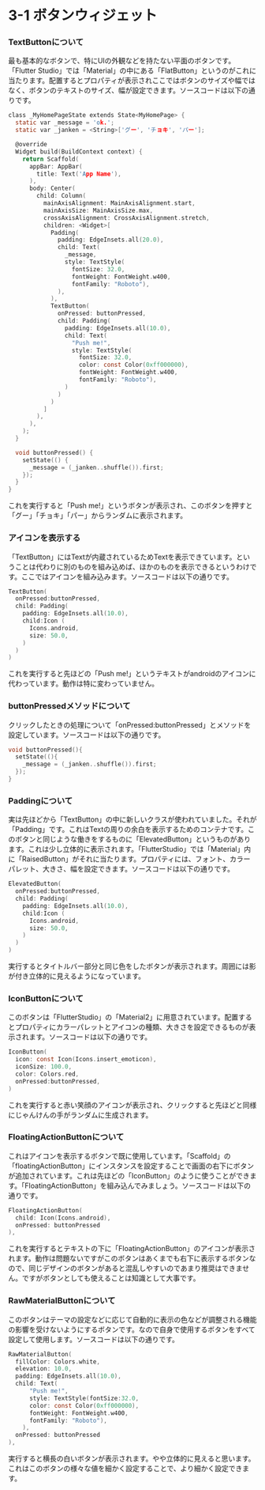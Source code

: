 # 3-1 ボタンウィジェット
### TextButtonについて
最も基本的なボタンで、特にUIの外観などを持たない平面のボタンです。「Flutter Studio」では「Material」の中にある「FlatButton」というのがこれに当たります。配置するとプロパティが表示されここではボタンのサイズや幅ではなく、ボタンのテキストのサイズ、幅が設定できます。ソースコードは以下の通りです。
``` c
class _MyHomePageState extends State<MyHomePage> {
  static var _message = 'ok.';
  static var _janken = <String>['グー', 'チョキ', 'パー'];

  @override
  Widget build(BuildContext context) {
    return Scaffold(
      appBar: AppBar(
        title: Text('App Name'),
      ),
      body: Center(
        child: Column(
          mainAxisAlignment: MainAxisAlignment.start,
          mainAxisSize: MainAxisSize.max,
          crossAxisAlignment: CrossAxisAlignment.stretch,
          children: <Widget>[
            Padding(
              padding: EdgeInsets.all(20.0),
              child: Text(
                _message,
                style: TextStyle(
                  fontSize: 32.0,
                  fontWeight: FontWeight.w400,
                  fontFamily: "Roboto"),
              ),
            ),
            TextButton(
              onPressed: buttonPressed,
              child: Padding(
                padding: EdgeInsets.all(10.0),
                child: Text(
                  "Push me!",
                  style: TextStyle(
                    fontSize: 32.0,
                    color: const Color(0xff000000),
                    fontWeight: FontWeight.w400,
                    fontFamily: "Roboto"),
                )
              )
            )
          ]
        ),
      ),
    );
  }

  void buttonPressed() {
    setState(() {
      _message = (_janken..shuffle()).first;
    });
  }
}
```
これを実行すると「Push me!」というボタンが表示され、このボタンを押すと「グー」「チョキ」「パー」からランダムに表示されます。

### アイコンを表示する
「TextButton」にはTextが内蔵されているためTextを表示できています。ということは代わりに別のものを組み込めば、ほかのものを表示できるというわけです。ここではアイコンを組み込みます。ソースコードは以下の通りです。
``` c
TextButton(
  onPressed:buttonPressed,
  child: Padding(
    padding: EdgeInsets.all(10.0),
    child:Icon (
      Icons.android,
      size: 50.0,
    )
  )
)
```
これを実行すると先ほどの「Push me!」というテキストがandroidのアイコンに代わっています。動作は特に変わっていません。

### buttonPressedメソッドについて
クリックしたときの処理について「onPressed:buttonPressed」とメソッドを設定しています。ソースコードは以下の通りです。
``` c
void buttonPressed(){
  setState((){
    _message = (_janken..shuffle()).first;
  });
}
```

### Paddingについて
実は先ほどから「TextButton」の中に新しいクラスが使われていました。それが「Padding」です。これはTextの周りの余白を表示するためのコンテナです。このボタンと同じような働きをするものに「ElevatedButton」というものがあります。これは少し立体的に表示されます。「FlutterStudio」では「Material」内に「RaisedButton」がそれに当たります。プロパティには、フォント、カラーパレット、大きさ、幅を設定できます。ソースコードは以下の通りです。
``` c
ElevatedButton(
  onPressed:buttonPressed,
  child: Padding(
    padding: EdgeInsets.all(10.0),
    child:Icon (
      Icons.android,
      size: 50.0,
    )
  )
)
```
実行するとタイトルバー部分と同じ色をしたボタンが表示されます。周囲には影が付き立体的に見えるようになっています。

### IconButtonについて
このボタンは「FlutterStudio」の「Material2」に用意されています。配置するとプロパティにカラーパレットとアイコンの種類、大きさを設定できるものが表示されます。ソースコードは以下の通りです。
``` c
IconButton(
  icon: const Icon(Icons.insert_emoticon),
  iconSize: 100.0,
  color: Colors.red,
  onPressed:buttonPressed,
)
```
これを実行すると赤い笑顔のアイコンが表示され、クリックすると先ほどと同様にじゃんけんの手がランダムに生成されます。

### FloatingActionButtonについて
これはアイコンを表示するボタンで既に使用しています。「Scaffold」の「floatingActionButton」にインスタンスを設定することで画面の右下にボタンが追加されています。これは先ほどの「IconButton」のように使うことができます。「FloatingActionButton」を組み込んでみましょう。ソースコードは以下の通りです。
``` c
FloatingActionButton(
  child: Icon(Icons.android),
  onPressed: buttonPressed
),
```
これを実行するとテキストの下に「FloatingActionButton」のアイコンが表示されます。動作は問題ないですがこのボタンはあくまでも右下に表示するボタンなので、同じデザインのボタンがあると混乱しやすいのであまり推奨はできません。ですがボタンとしても使えることは知識として大事です。

### RawMaterialButtonについて
このボタンはテーマの設定などに応じて自動的に表示の色などが調整される機能の影響を受けないようにするボタンです。なので自身で使用するボタンをすべて設定して使用します。ソースコードは以下の通りです。
``` c
RawMaterialButton(
  fillColor: Colors.white,
  elevation: 10.0,
  padding: EdgeInsets.all(10.0),
  child: Text(
      "Push me!",
      style: TextStyle(fontSize:32.0,
      color: const Color(0xff000000),
      fontWeight: FontWeight.w400,
      fontFamily: "Roboto"),
    ),
  onPressed: buttonPressed
),
```
実行すると横長の白いボタンが表示されます。やや立体的に見えると思います。これはこのボタンの様々な値を細かく設定することで、より細かく設定できます。